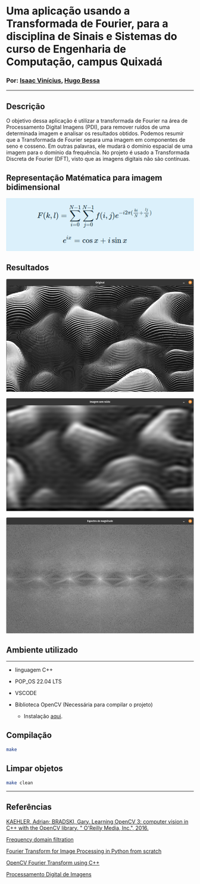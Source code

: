# Uma aplicação usando a Transformada de Fourier, para a disciplina de Sinais e Sistemas do curso de Engenharia de Computação, campus Quixadá

### Por: [Isaac Vinícius](https://www.linkedin.com/in/isaacvinicius), [Hugo Bessa](https://www.linkedin.com/in/hugo-bessa-0287951b0)

---

## Descrição

O objetivo dessa aplicação é utilizar a transformada de Fourier na área de Processamento Digital Imagens (PDI), para remover ruídos de uma determinada imagem e analisar os resultados obtidos. Podemos resumir que a Transformada de Fourier separa uma imagem em componentes de seno e cosseno. Em outras palavras, ele mudará o domínio espacial de uma imagem para o domínio da frequência. No projeto é usado a Transformada Discreta de Fourier (DFT), visto que as imagens digitais não são contínuas.

## Representação Matématica para imagem bidimensional

![](./resultados/formula2D.png)

## Resultados

![](./resultados/original.png)

![](./resultados/sem-ruido.png)

![](./resultados/espectro.png)

## Ambiente utilizado

---

* linguagem C++

* POP_OS 22.04 LTS

* VSCODE

* Biblioteca OpenCV (Necessária para compilar o projeto)
  * Instalação [aqui](https://github.com/isaacvssilva/Learning-C-Plus-Plus/blob/main/recursos/install-opencv-cpp.md).

## Compilação

```sh
make
```

## Limpar objetos

```sh
make clean
```

---

## Referências

[KAEHLER, Adrian; BRADSKI, Gary. Learning OpenCV 3: computer vision in C++ with the OpenCV library. " O'Reilly Media, Inc.", 2016.](https://www.amazon.com.br/Learning-OpenCV-3-Adrian-Kaehler/dp/1491937998)

[Frequency domain filtration](https://vgg.fiit.stuba.sk/2012-05/frequency-domain-filtration/)

[Fourier Transform for Image Processing in Python from scratch](https://medium.datadriveninvestor.com/fourier-transform-for-image-processing-in-python-from-scratch-b96f68a6c30d)

[OpenCV Fourier Transform using C++](https://anothertechs.com/programming/cpp/opencv-fourier-transform-cpp/)

[Processamento Digital de Imagens](https://agostinhobritojr.github.io/)
